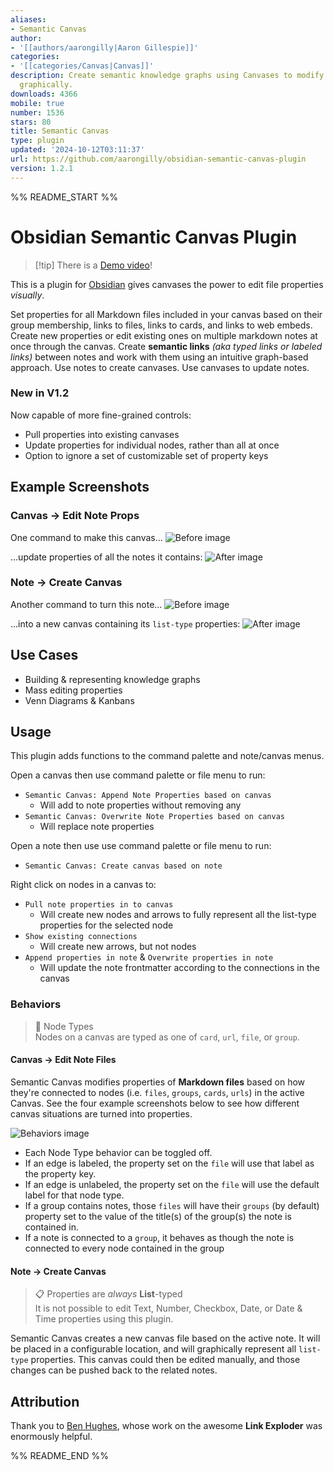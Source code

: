 ```yaml
---
aliases:
- Semantic Canvas
author:
- '[[authors/aarongilly|Aaron Gillespie]]'
categories:
- '[[categories/Canvas|Canvas]]'
description: Create semantic knowledge graphs using Canvases to modify note properties
  graphically.
downloads: 4366
mobile: true
number: 1536
stars: 80
title: Semantic Canvas
type: plugin
updated: '2024-10-12T03:11:37'
url: https://github.com/aarongilly/obsidian-semantic-canvas-plugin
version: 1.2.1
---
```


%% README_START %%

# Obsidian Semantic Canvas Plugin

> [!tip] There is a [Demo video](https://youtu.be/fI1sWoBZ8yw)!

This is a plugin for [Obsidian](https://obsidian.md) gives canvases the power to edit file properties *visually*.

Set properties for all Markdown files included in your canvas based on their group membership, links to files, links to cards, and links to web embeds. Create new properties or edit existing ones on multiple markdown notes at once through the canvas. Create **semantic links** *(aka typed links or labeled links)* between notes and work with them using an intuitive graph-based approach. Use notes to create canvases. Use canvases to update notes.

### New in V1.2
Now capable of more fine-grained controls:
- Pull properties into existing canvases
- Update properties for individual nodes, rather than all at once
- Option to ignore a set of customizable set of property keys 

## Example Screenshots

### Canvas → Edit Note Props
One command to make this canvas...
![Before image](https://raw.githubusercontent.com/aarongilly/obsidian-semantic-canvas-plugin/HEAD/assets/before.png)

...update properties of all the notes it contains:
![After image](https://raw.githubusercontent.com/aarongilly/obsidian-semantic-canvas-plugin/HEAD/assets/after.png)

### Note → Create Canvas
Another command to turn this note...
![Before image](https://raw.githubusercontent.com/aarongilly/obsidian-semantic-canvas-plugin/HEAD/assets/before2.png)

...into a new canvas containing its `list-type` properties:
![After image](https://raw.githubusercontent.com/aarongilly/obsidian-semantic-canvas-plugin/HEAD/assets/after2.png)

## Use Cases
- Building & representing knowledge graphs
- Mass editing properties
- Venn Diagrams & Kanbans

## Usage
This plugin adds functions to the command palette and note/canvas menus. 

Open a canvas then use command palette or file menu to run:
- `Semantic Canvas: Append Note Properties based on canvas` 
    - Will add to note properties without removing any
- `Semantic Canvas: Overwrite Note Properties based on canvas`
    - Will replace note properties

Open a note then use use command palette or file menu to run:
- `Semantic Canvas: Create canvas based on note`

Right click on nodes in a canvas to:
- `Pull note properties in to canvas`
    - Will create new nodes and arrows to fully represent all the list-type properties for the selected node
- `Show existing connections`
    - Will create new arrows, but not nodes
- `Append properties in note` & `Overwrite properties in note`
    - Will update the note frontmatter according to the connections in the canvas

### Behaviors
> 📖 Node Types  
> Nodes on a canvas are typed as one of `card`, `url`, `file`, or `group`. 

#### Canvas → Edit Note Files
Semantic Canvas modifies properties of **Markdown files** based on how they're connected to nodes (i.e. `files`, `groups`, `cards`, `urls`) in the active Canvas. See the four example screenshots below to see how different canvas situations are turned into properties.

![Behaviors image](https://raw.githubusercontent.com/aarongilly/obsidian-semantic-canvas-plugin/HEAD/assets/behaviors.png)

- Each Node Type behavior can be toggled off.
- If an edge is labeled, the property set on the `file` will use that label as the property key.
- If an edge is unlabeled, the property set on the `file` will use the default label for that node type.
- If a group contains notes, those `files` will have their `groups` (by default) property set to the value of the title(s) of the group(s) the note is contained in.
- If a note is connected to a `group`, it behaves as though the note is connected to every node contained in the group

#### Note → Create Canvas

> 📋 Properties are *always* **List**-typed  
> It is not possible to edit Text, Number, Checkbox, Date, or Date & Time properties using this plugin.

Semantic Canvas creates a new canvas file based on the active note. It will be placed in a configurable location, and will graphically represent all `list-type` properties. This canvas could then be edited manually, and those changes can be pushed back to the related notes. 

## Attribution

Thank you to [Ben Hughes](https://github.com/benhughes), whose work on the awesome **Link Exploder** was enormously helpful.

%% README_END %%